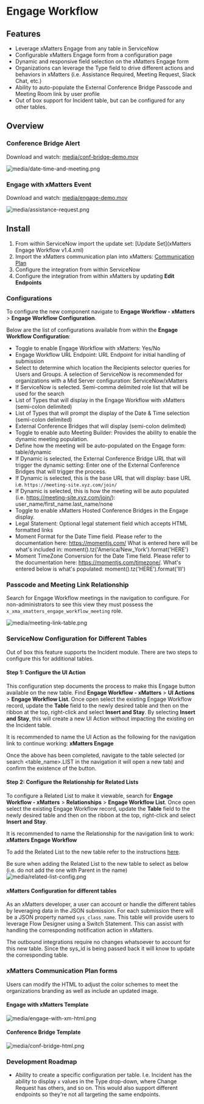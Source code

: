 # Engage Workflow

## Features
* Leverage xMatters Engage from any table in ServiceNow
* Configurable xMatters Engage form from a configuration page
* Dynamic and responsive field selection on the xMatters Engage form
* Organizations can leverage the Type field to drive different actions and behaviors in xMatters (i.e. Assistance Required, Meeting Request, Slack Chat, etc.)
* Ability to auto-populate the External Conference Bridge Passcode and Meeting Room link by user profile
* Out of box support for Incident table, but can be configured for any other tables.

## Overview
### Conference Bridge Alert

Download and watch: [media/conf-bridge-demo.mov](media/conf-bridge-demo.mov)

![media/date-time-and-meeting.png](media/date-time-and-meeting.png)

### Engage with xMatters Event

Download and watch: [media/engage-demo.mov](media/engage-demo.mov)

![media/assistance-request.png](media/assistance-request.png)

## Install
1. From within ServiceNow import the update set: [Update Set](xMatters Engage Workflow v1.4.xml)
2. Import the xMatters communication plan into xMatters: [Communication Plan](xMattersEngage.zip)
3. Configure the integration from within ServiceNow
4. Configure the integration from within xMatters by updating **Edit Endpoints**

### Configurations
To configure the new component navigate to **Engage Workflow - xMatters** > **Engage Workflow Configuration**.

Below are the list of configurations available from within the **Engage Workflow Configuration**:
* Toggle to enable Engage Workflow with xMatters: Yes/No
* Engage Workflow URL Endpoint: URL Endpoint for initial handling of submission
* Select to determine which location the Recipients selector queries for Users and Groups. A selection of ServiceNow is recommended for organizations with a Mid Server configuration: ServiceNow/xMatters
* If ServiceNow is selected. Semi-comma delimited role list that will be used for the search
* List of Types that will display in the Engage Workflow with xMatters (semi-colon delimited)
* List of Types that will prompt the display of the Date & Time selection (semi-colon delimited)
* External Conference Bridges that will display (semi-colon delimited)
* Toggle to enable auto Meeting Builder: Provides the ability to enable the dynamic meeting population.
* Define how the meeting will be auto-populated on the Engage form: table/dynamic
* If Dynamic is selected, the External Conference Bridge URL that will trigger the dynamic setting: Enter one of the External Conference Bridges that will trigger the process.
* If Dynamic is selected, this is the base URL that will display: base URL i.e. `https://meeting-site.xyz.com/join/`
* If Dynamic is selected, this is how the meeting will be auto populated (i.e. https://meeting-site.xyz.com/join/): user_name/first_name.last_name/none
* Toggle to enable xMatters Hosted Conference Bridges in the Engage display.
* Legal Statement: Optional legal statement field which accepts HTML formatted links
* Moment Format for the Date Time field. Please refer to the documentation here: https://momentjs.com/ What is entered here will be what's included in: moment().tz('America/New_York').format('HERE')
* Moment TimeZone Conversion for the Date Time field. Please refer to the documentation here: https://momentjs.com/timezone/. What's entered below is what's populated: moment().tz('HERE').format('lll')

### Passcode and Meeting Link Relationship
Search for Engage Workflow meetings in the navigation to configure. For non-administrators to see this view they must possess the `x_xma_xmatters_engage_workflow_meeting` role.

![media/meeting-link-table.png](media/meeting-link-table.png)

### ServiceNow Configuration for Different Tables
Out of box this feature supports the Incident module. There are two steps to configure this for additional tables.

#### Step 1: Configure the UI Action
This configuration step documents the process to make this Engage button available on the new table. Find **Engage Workflow - xMatters** > **UI Actions** > **Engage Workflow List**. Once open select the existing Engage Workflow record, update the **Table** field to the newly desired table and then on the ribbon at the top, right-click and select **Insert and Stay**. By selecting **Insert and Stay**, this will create a new UI Action without impacting the existing on the Incident table.

It is recommended to name the UI Action as the following for the navigation link to continue working: **xMatters Engage**

Once the above has been completed, navigate to the table selected (or search <table_name>.LIST in the navigation it will open a new tab) and confirm the existence of the button.

#### Step 2: Configure the Relationship for Related Lists
To configure a Related List to make it viewable, search for **Engage Workflow - xMatters** > **Relationships** > **Engage Workflow List**. Once open select the existing Engage Workflow record, update the **Table** field to the newly desired table and then on the ribbon at the top, right-click and select **Insert and Stay**.

It is recommended to name the Relationship for the navigation link to work: **xMatters Engage Workflow**

To add the Related List to the new table refer to the instructions [here](https://support.xmatters.com/hc/en-us/articles/115004327803-ServiceNow-integration-version-5-1-#add_related_list).

Be sure when adding the Related List to the new table to select as below (i.e. do not add the one with Parent in the name)
![media/related-list-config.png](media/related-list-config.png)

#### xMatters Configuration for different tables

As an xMatters developer, a user can account or handle the different tables by leveraging data in the JSON submission. For each submission there will be a JSON property named `sys_class_name`. This table will provide users to leverage Flow Designer using a Switch Statement. This can assist with handling the corresponding notification action in xMatters.

The outbound integrations require no changes whatsoever to account for this new table. Since the sys_id is being passed back it will know to update the corresponding table.

### xMatters Communication Plan forms
Users can modify the HTML to adjust the color schemes to meet the organizations branding as well as include an updated image.

#### Engage with xMatters Template

![media/engage-with-xm-html.png](media/engage-with-xm-html.png)

#### Conference Bridge Template

![media/conf-bridge-html.png](media/conf-bridge-html.png)

### Development Roadmap
* Ability to create a specific configuration per table. I.e. Incident has the ability to display `x` values in the Type drop-down, where Change Request has others, and so on. This would also support different endpoints so they're not all targeting the same endpoints.
